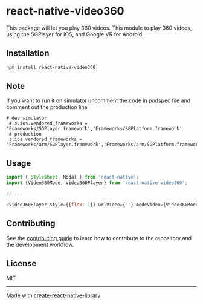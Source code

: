 # react-native-video360

This package will let you play 360 videos. This module to play 360 videos, using the SGPlayer for iOS, and Google VR for Android.

## Installation

```sh
npm install react-native-video360
```

## Note
If you want to run it on simulator uncomment the code in podspec file and comment out the production line
```
# dev simulator
 # s.ios.vendored_frameworks = 'Frameworks/SGPlayer.framework','Frameworks/SGPlatform.framework'
 # production
 s.ios.vendored_frameworks = 'Frameworks/arm/SGPlayer.framework','Frameworks/arm/SGPlatform.framework'
```

## Usage

```js
import { StyleSheet, Modal } from 'react-native';
import {Video360Mode, Video360Player} from 'react-native-video360';

// ...

<Video360Player style={{flex: 1}} urlVideo={''} modeVideo={Video360Mode.AVPlayerVR}/>
```

## Contributing

See the [contributing guide](CONTRIBUTING.md) to learn how to contribute to the repository and the development workflow.

## License

MIT

---

Made with [create-react-native-library](https://github.com/callstack/react-native-builder-bob)
